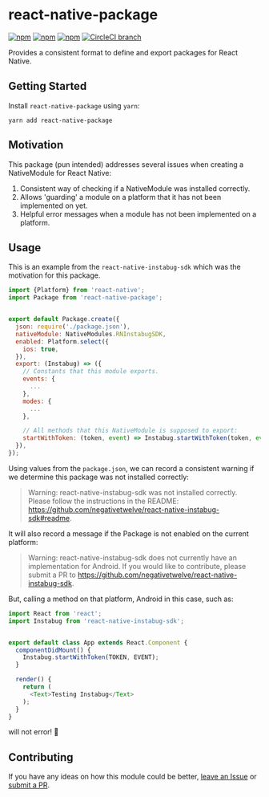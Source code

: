# react-native-package

[![npm](https://img.shields.io/npm/v/react-native-package.svg)](https://www.npmjs.com/package/react-native-package)
[![npm](https://img.shields.io/npm/dt/react-native-package.svg)](https://www.npmjs.com/package/react-native-package)
[![npm](https://img.shields.io/npm/l/react-native-package.svg)](https://github.com/negativetwelve/react-native-package/blob/master/LICENSE)
[![CircleCI branch](https://img.shields.io/circleci/project/github/negativetwelve/react-native-package/master.svg)](https://circleci.com/gh/negativetwelve/react-native-package)

Provides a consistent format to define and export packages for React Native.

## Getting Started

Install `react-native-package` using `yarn`:

```shell
yarn add react-native-package
```

## Motivation

This package (pun intended) addresses several issues when creating a NativeModule for React Native:

1. Consistent way of checking if a NativeModule was installed correctly.
2. Allows 'guarding' a module on a platform that it has not been implemented on yet.
3. Helpful error messages when a module has not been implemented on a platform.

## Usage

This is an example from the `react-native-instabug-sdk` which was the motivation for this package.

```javascript
import {Platform} from 'react-native';
import Package from 'react-native-package';


export default Package.create({
  json: require('./package.json'),
  nativeModule: NativeModules.RNInstabugSDK,
  enabled: Platform.select({
    ios: true,
  }),
  export: (Instabug) => ({
    // Constants that this module exports.
    events: {
      ...
    },
    modes: {
      ...
    },

    // All methods that this NativeModule is supposed to export:
    startWithToken: (token, event) => Instabug.startWithToken(token, event),
  }),
});
```

Using values from the `package.json`, we can record a consistent warning if we determine this package was not installed correctly:

> Warning: react-native-instabug-sdk was not installed correctly. Please follow the instructions in the README: https://github.com/negativetwelve/react-native-instabug-sdk#readme.

It will also record a message if the Package is not enabled on the current platform:

> Warning: react-native-instabug-sdk does not currently have an implementation for Android. If you would like to contribute, please submit a PR to https://github.com/negativetwelve/react-native-instabug-sdk.

But, calling a method on that platform, Android in this case, such as:

```javascript
import React from 'react';
import Instabug from 'react-native-instabug-sdk';


export default class App extends React.Component {
  componentDidMount() {
    Instabug.startWithToken(TOKEN, EVENT);
  }

  render() {
    return (
      <Text>Testing Instabug</Text>
    );
  }
}
```

will not error! :tada:


## Contributing

If you have any ideas on how this module could be better, [leave an Issue](https://github.com/negativetwelve/react-native-package/issues) or [submit a PR](https://github.com/negativetwelve/react-native-package/pulls).
